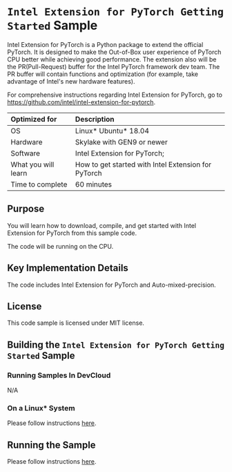 # `Intel Extension for PyTorch Getting Started` Sample

Intel Extension for PyTorch is a Python package to extend the official PyTorch. It is designed to make the Out-of-Box user experience of PyTorch CPU better while achieving good performance. The extension also will be the PR(Pull-Request) buffer for the Intel PyTorch framework dev team. The PR buffer will contain functions and optimization (for example, take advantage of Intel's new hardware features).

For comprehensive instructions regarding Intel Extension for PyTorch, go to https://github.com/intel/intel-extension-for-pytorch.

| Optimized for                       | Description
|:---                               |:---
| OS                                | Linux* Ubuntu* 18.04
| Hardware                          | Skylake with GEN9 or newer
| Software                          | Intel Extension for PyTorch;
| What you will learn               | How to get started with Intel Extension for PyTorch
| Time to complete                  | 60 minutes


## Purpose

You will learn how to download, compile, and get started with Intel Extension for PyTorch from this sample code.

The code will be running on the CPU.

## Key Implementation Details 

The code includes Intel Extension for PyTorch and Auto-mixed-precision.
 
## License  

This code sample is licensed under MIT license. 


## Building the `Intel Extension for PyTorch Getting Started` Sample

### Running Samples In DevCloud

N/A

### On a Linux* System 

Please follow instructions [here](https://github.com/intel/intel-extension-for-pytorch#installation).

## Running the Sample

Please follow instructions [here](https://github.com/intel/intel-extension-for-pytorch#getting-started).
